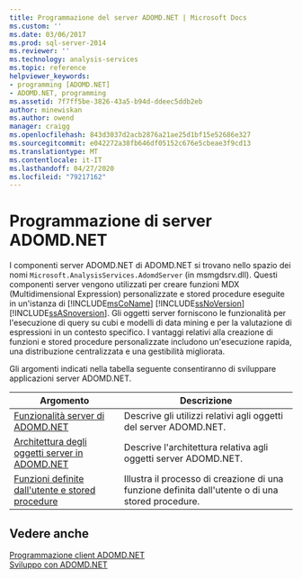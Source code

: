 ```yaml
---
title: Programmazione del server ADOMD.NET | Microsoft Docs
ms.custom: ''
ms.date: 03/06/2017
ms.prod: sql-server-2014
ms.reviewer: ''
ms.technology: analysis-services
ms.topic: reference
helpviewer_keywords:
- programming [ADOMD.NET]
- ADOMD.NET, programming
ms.assetid: 7f7ff5be-3826-43a5-b94d-ddeec5ddb2eb
author: minewiskan
ms.author: owend
manager: craigg
ms.openlocfilehash: 843d3037d2acb2876a21ae25d1bf15e52686e327
ms.sourcegitcommit: e042272a38fb646df05152c676e5cbeae3f9cd13
ms.translationtype: MT
ms.contentlocale: it-IT
ms.lasthandoff: 04/27/2020
ms.locfileid: "79217162"
---
```

# <a name="adomdnet-server-programming"></a>Programmazione di server ADOMD.NET
  I componenti server ADOMD.NET di ADOMD.NET si trovano nello spazio dei nomi `Microsoft.AnalysisServices.AdomdServer` (in msmgdsrv.dll). Questi componenti server vengono utilizzati per creare funzioni MDX (Multidimensional Expression) personalizzate e stored procedure eseguite in un'istanza di [!INCLUDE[msCoName](../../includes/msconame-md.md)] [!INCLUDE[ssNoVersion](../../includes/ssnoversion-md.md)] [!INCLUDE[ssASnoversion](../../includes/ssasnoversion-md.md)]. Gli oggetti server forniscono le funzionalità per l'esecuzione di query su cubi e modelli di data mining e per la valutazione di espressioni in un contesto specifico. I vantaggi relativi alla creazione di funzioni e stored procedure personalizzate includono un'esecuzione rapida, una distribuzione centralizzata e una gestibilità migliorata.  
  
 Gli argomenti indicati nella tabella seguente consentiranno di sviluppare applicazioni server ADOMD.NET.  
  
|Argomento|Descrizione|  
|-----------|-----------------|  
|[Funzionalità server di ADOMD.NET](https://docs.microsoft.com/bi-reference/adomd/multidimensional-models-adomd-net-server/adomd-net-server-functionality)|Descrive gli utilizzi relativi agli oggetti del server ADOMD.NET.|  
|[Architettura degli oggetti server in ADOMD.NET](https://docs.microsoft.com/bi-reference/adomd/multidimensional-models-adomd-net-server/adomd-net-server-object-architecture)|Descrive l'architettura relativa agli oggetti server ADOMD.NET.|  
|[Funzioni definite dall'utente e stored procedure](https://docs.microsoft.com/analysis-services/adomd/multidimensional-models-adomd-net-server/user-defined-functions-and-stored-procedures)|Illustra il processo di creazione di una funzione definita dall'utente o di una stored procedure.|  
  
## <a name="see-also"></a>Vedere anche  
 [Programmazione client ADOMD.NET](https://docs.microsoft.com/analysis-services/adomd/multidimensional-models-adomd-net-client/adomd-net-client-programming)   
 [Sviluppo con ADOMD.NET](https://docs.microsoft.com/bi-reference/adomd/developing-with-adomd-net)  
  
  

